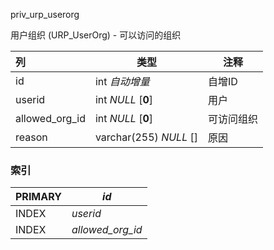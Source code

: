 priv_urp_userorg

用户组织 (URP_UserOrg) - 可以访问的组织



| 列             | 类型                   | 注释       |
| :------------- | ---------------------- | ---------- |
| id             | int *自动增量*         | 自增ID     |
| userid         | int *NULL* [**0**]     | 用户       |
| allowed_org_id | int *NULL* [**0**]     | 可访问组织 |
| reason         | varchar(255) *NULL* [] | 原因       |

### 索引

| PRIMARY | *id*             |
| :------ | ---------------- |
| INDEX   | *userid*         |
| INDEX   | *allowed_org_id* |